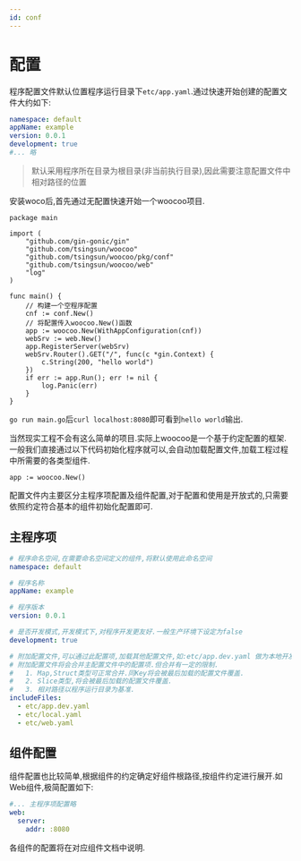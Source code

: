 ```yaml
---
id: conf
---
```

# 配置

程序配置文件默认位置程序运行目录下`etc/app.yaml`.通过快速开始创建的配置文件大约如下:

```yaml
namespace: default
appName: example
version: 0.0.1
development: true
#... 略
```

>  默认采用程序所在目录为根目录(非当前执行目录),因此需要注意配置文件中相对路径的位置

安装woco后,首先通过无配置快速开始一个woocoo项目.

```
package main

import (
	"github.com/gin-gonic/gin"
	"github.com/tsingsun/woocoo"
	"github.com/tsingsun/woocoo/pkg/conf"
	"github.com/tsingsun/woocoo/web"
	"log"
)

func main() {
	// 构建一个空程序配置
	cnf := conf.New()
	// 将配置传入woocoo.New()函数
	app := woocoo.New(WithAppConfiguration(cnf))
	webSrv := web.New()
	app.RegisterServer(webSrv)
	webSrv.Router().GET("/", func(c *gin.Context) {
		c.String(200, "hello world")
	})
	if err := app.Run(); err != nil {
		log.Panic(err)
	}
}    
```

`go run main.go`后`curl localhost:8080`即可看到`hello world`输出.

当然现实工程不会有这么简单的项目.实际上woocoo是一个基于约定配置的框架.
一般我们直接通过以下代码初始化程序就可以,会自动加载配置文件,加载工程过程中所需要的各类型组件.

```
app := woocoo.New()
```

配置文件内主要区分主程序项配置及组件配置,对于配置和使用是开放式的,只需要依照约定符合基本的组件初始化配置即可.

## 主程序项

```yaml
# 程序命名空间,在需要命名空间定义的组件,将默认使用此命名空间
namespace: default

# 程序名称
appName: example

# 程序版本
version: 0.0.1

# 是否开发模式,开发模式下,对程序开发更友好.一般生产环境下设定为false
development: true

# 附加配置文件,可以通过此配置项,加载其他配置文件,如:etc/app.dev.yaml 做为本地开发配置文件.
# 附加配置文件将会合并主配置文件中的配置项.但合并有一定的限制.
#   1. Map,Struct类型可正常合并.同Key将会被最后加载的配置文件覆盖.
#   2. Slice类型,将会被最后加载的配置文件覆盖.
#   3. 相对路径以程序运行目录为基准.
includeFiles:
  - etc/app.dev.yaml
  - etc/local.yaml
  - etc/web.yaml
```

## 组件配置

组件配置也比较简单,根据组件的约定确定好组件根路径,按组件约定进行展开.如Web组件,极简配置如下:

```yaml
#... 主程序项配置略
web:
  server:
    addr: :8080
```

各组件的配置将在对应组件文档中说明.